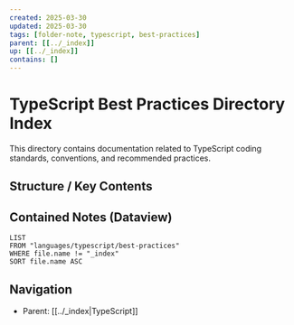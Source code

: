 ```yaml
---
created: 2025-03-30
updated: 2025-03-30
tags: [folder-note, typescript, best-practices]
parent: [[../_index]]
up: [[../_index]]
contains: []
---
```


# TypeScript Best Practices Directory Index

This directory contains documentation related to TypeScript coding standards, conventions, and recommended practices.

## Structure / Key Contents

<!-- List important files once they are created -->

## Contained Notes (Dataview)

```dataview
LIST
FROM "languages/typescript/best-practices"
WHERE file.name != "_index"
SORT file.name ASC
```

## Navigation

- Parent: [[../_index|TypeScript]]
